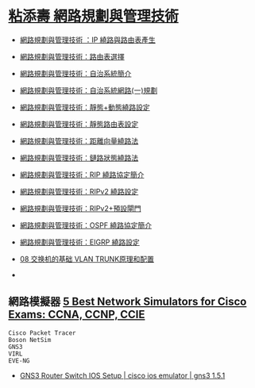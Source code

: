 # [粘添壽 網路規劃與管理技術](http://www.tsnien.idv.tw/Manager_WebBook/chap1/1-1%20Cisco%20Packet%20Tracer%20%E5%A5%97%E4%BB%B6.html)
- [網路規劃與管理技術 ：IP 繞路與路由表產生](https://www.youtube.com/watch?v=w1XcbAzoREM)
- [網路規劃與管理技術：路由表選擇](https://www.youtube.com/watch?v=Ur8NZrsK1zw)
- [網路規劃與管理技術：自治系統簡介](https://www.youtube.com/watch?v=WRsZLJRYDO8)
- [網路規劃與管理技術：自治系統網路(一)規劃](https://www.youtube.com/watch?v=mdOIZlnZOv4)
- [網路規劃與管理技術：靜態+動態繞路設定](https://www.youtube.com/watch?v=inGPwdkKtNw)
- [網路規劃與管理技術：靜態路由表設定](https://www.youtube.com/watch?v=0agR36z5XWs)
- [網路規劃與管理技術：距離向量繞路法](https://www.youtube.com/watch?v=vTjVLjzduQc)
- [網路規劃與管理技術：鏈路狀態繞路法](https://www.youtube.com/watch?v=IPe-PF1UZ6o)
- [網路規劃與管理技術：RIP 繞路協定簡介](https://www.youtube.com/watch?v=W6NfTQJElQc)
- [網路規劃與管理技術：RIPv2 繞路設定](https://www.youtube.com/watch?v=cUrjI60axzI)
- [網路規劃與管理技術：RIPv2+預設閘門](https://www.youtube.com/watch?v=o5A_MSW6rn4)
- [網路規劃與管理技術：OSPF 繞路協定簡介](https://www.youtube.com/watch?v=6_X-LJVBwNM)
- [網路規劃與管理技術：EIGRP 繞路設定](https://www.youtube.com/watch?v=o-Q65B-DOE0)

- [08 交换机的基础 VLAN TRUNK原理和配置](https://www.youtube.com/watch?v=VKVe7Pwt0XM)
- 
## 網路模擬器 [5 Best Network Simulators for Cisco Exams: CCNA, CCNP, CCIE](https://www.cbtnuggets.com/blog/career/career-progression/5-best-network-simulators-for-cisco-exams-ccna-ccnp-and-ccie)
```
Cisco Packet Tracer
Boson NetSim
GNS3
VIRL
EVE-NG
```
- [GNS3 Router Switch IOS Setup | cisco ios emulator | gns3 1.5.1](https://www.youtube.com/watch?v=0cc3Go_RMHg)
